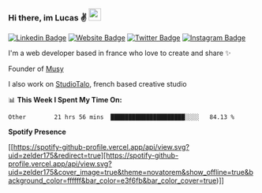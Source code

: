 ### Hi there, im Lucas ✌️ <img src="https://media.giphy.com/media/hvRJCLFzcasrR4ia7z/giphy.gif" width="25px">
[![Linkedin Badge](https://img.shields.io/badge/-LinkedIn-0e76a8?style=flat-square&logo=Linkedin&logoColor=white)](https://www.linkedin.com/in/lucasbellier/)
[![Website Badge](https://img.shields.io/badge/Website-3b5998?style=flat-square&logo=google-chrome&logoColor=white)](https://lucasblr.fr)
[![Twitter Badge](https://img.shields.io/badge/-Twitter-00acee?style=flat-square&logo=Twitter&logoColor=white)](https://twitter.com/ImJustLucas_)
[![Instagram Badge](https://img.shields.io/badge/-Instagram-e4405f?style=flat-square&logo=Instagram&logoColor=white)](https://instagram.com/luuucas.blr/)

I'm a web developer based in france who love to create and share ✨

Founder of [Musy](https://musy.app)

I also work on [StudioTalo](https://talodev.fr), french based creative studio

📊 **This Week I Spent My Time On:**
<!--START_SECTION:waka-->

```text
Other        21 hrs 56 mins  █████████████████████░░░░   84.13 %
```

<!--END_SECTION:waka-->

**Spotify Presence**

[[https://spotify-github-profile.vercel.app/api/view.svg?uid=zelder175&redirect=true][https://spotify-github-profile.vercel.app/api/view.svg?uid=zelder175&cover_image=true&theme=novatorem&show_offline=true&background_color=ffffff&bar_color=e3f6fb&bar_color_cover=true)]]
